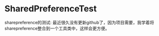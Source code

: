 # SharedPreferenceTest
sharepreference的测试:
最近很久没有更新github了，因为项目需要，我学着将sharepreference整合到一个工具类中，这样会更方便。
